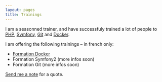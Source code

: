 ```yaml
---
layout: pages
title: Trainings
---
```


I am a seasonned trainer, and have successfuly trained a lot of people to [PHP](http://php.net/), [Symfony](http://symfony.com/), [Git](http://git-scm.com/) and [Docker](http://docker.com/).

I am offering the following trainings – in french only:

* [Formation Docker](/trainings/docker.html)
* Formation Symfony2 (more infos soon)
* Formation Git (more infos soon)

[Send me a note](mailto:geoffrey.bachelet@gmail.com) for a quote.